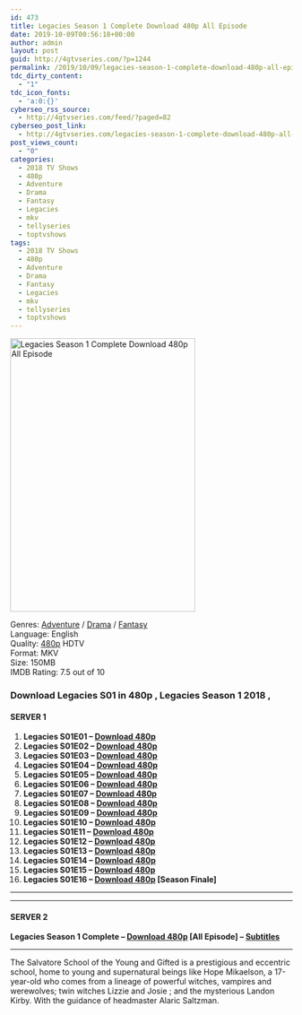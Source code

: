 ```yaml
---
id: 473
title: Legacies Season 1 Complete Download 480p All Episode
date: 2019-10-09T00:56:18+00:00
author: admin
layout: post
guid: http://4gtvseries.com/?p=1244
permalink: /2019/10/09/legacies-season-1-complete-download-480p-all-episode/
tdc_dirty_content:
  - "1"
tdc_icon_fonts:
  - 'a:0:{}'
cyberseo_rss_source:
  - http://4gtvseries.com/feed/?paged=82
cyberseo_post_link:
  - http://4gtvseries.com/legacies-season-1-complete-download-480p-all-episode/
post_views_count:
  - "0"
categories:
  - 2018 TV Shows
  - 480p
  - Adventure
  - Drama
  - Fantasy
  - Legacies
  - mkv
  - tellyseries
  - toptvshows
tags:
  - 2018 TV Shows
  - 480p
  - Adventure
  - Drama
  - Fantasy
  - Legacies
  - mkv
  - tellyseries
  - toptvshows
---
```

<img loading="lazy" class="aligncenter" src="https://4.bp.blogspot.com/-Cvc9QCUFC60/XZ0v-i3WkzI/AAAAAAAAAcU/_e5ZaJ7IXJUqVUsZrxTalEibUwm8-fb9gCK4BGAYYCw/s1600/Legacies%2BSeason%2B1.jpg" alt="Legacies Season 1 Complete Download 480p All Episode" width="330" height="488" />

Genres: <a href="http://4gtvseries.com/tag/adventure/" data-wpel-link="internal">Adventure</a> /&nbsp;<a href="http://4gtvseries.com/tag/drama/" data-wpel-link="internal">Drama</a> / <a href="http://4gtvseries.com/tag/fantasy/" data-wpel-link="internal">Fantasy</a>  
Language: English  
Quality:&nbsp;<a href="http://4gtvseries.com/tag/480p/" data-wpel-link="internal">480p</a>&nbsp;HDTV  
Format: MKV  
Size: 150MB  
IMDB Rating: 7.5 out of 10

### **Download Legacies S01 in 480p , Legacies Season 1 2018 ,&nbsp;**

#### <span><strong>SERVER 1</strong></span>

  1. **Legacies S01E01 – <a href="http://slink.dl480p.xyz/r4jwgn9" data-wpel-link="external" target="_blank" rel="nofollow external noopener noreferrer" class="wpel-icon-left"><i class="wpel-icon fa fa-download" aria-hidden="true"></i>Download 480p</a>**
  2. **Legacies S01E02 – <a href="http://slink.dl480p.xyz/u1qKV" data-wpel-link="external" target="_blank" rel="nofollow external noopener noreferrer" class="wpel-icon-left"><i class="wpel-icon fa fa-download" aria-hidden="true"></i>Download 480p</a>**
  3. **Legacies S01E03 – <a href="http://slink.dl480p.xyz/FPUlNMT" data-wpel-link="external" target="_blank" rel="nofollow external noopener noreferrer" class="wpel-icon-left"><i class="wpel-icon fa fa-download" aria-hidden="true"></i>Download 480p</a>**
  4. **Legacies S01E04 – <a href="http://slink.dl480p.xyz/cGDD" data-wpel-link="external" target="_blank" rel="nofollow external noopener noreferrer" class="wpel-icon-left"><i class="wpel-icon fa fa-download" aria-hidden="true"></i>Download 480p</a>**
  5. **Legacies S01E05 – <a href="http://slink.dl480p.xyz/gePjx3w" data-wpel-link="external" target="_blank" rel="nofollow external noopener noreferrer" class="wpel-icon-left"><i class="wpel-icon fa fa-download" aria-hidden="true"></i>Download 480p</a>**
  6. **Legacies S01E06 – <a href="http://slink.dl480p.xyz/XCQd" data-wpel-link="external" target="_blank" rel="nofollow external noopener noreferrer" class="wpel-icon-left"><i class="wpel-icon fa fa-download" aria-hidden="true"></i>Download 480p</a>**
  7. **Legacies S01E07 – <a href="http://slink.dl480p.xyz/N3kW" data-wpel-link="external" target="_blank" rel="nofollow external noopener noreferrer" class="wpel-icon-left"><i class="wpel-icon fa fa-download" aria-hidden="true"></i>Download 480p</a>**
  8. **Legacies S01E08 – <a href="http://slink.dl480p.xyz/yf18a" data-wpel-link="external" target="_blank" rel="nofollow external noopener noreferrer" class="wpel-icon-left"><i class="wpel-icon fa fa-download" aria-hidden="true"></i>Download 480p</a>**
  9. **Legacies S01E09 – <a href="http://slink.dl480p.xyz/OhaZ" data-wpel-link="external" target="_blank" rel="nofollow external noopener noreferrer" class="wpel-icon-left"><i class="wpel-icon fa fa-download" aria-hidden="true"></i>Download 480p</a>**
 10. **Legacies S01E10 – <a href="http://slink.dl480p.xyz/IBejPGCy" data-wpel-link="external" target="_blank" rel="nofollow external noopener noreferrer" class="wpel-icon-left"><i class="wpel-icon fa fa-download" aria-hidden="true"></i>Download 480p</a>**
 11. **Legacies S01E11 – <a href="http://slink.dl480p.xyz/Rs97kVzr" data-wpel-link="external" target="_blank" rel="nofollow external noopener noreferrer" class="wpel-icon-left"><i class="wpel-icon fa fa-download" aria-hidden="true"></i>Download 480p</a>**
 12. **Legacies S01E12 – <a href="http://slink.dl480p.xyz/SWCJ" data-wpel-link="external" target="_blank" rel="nofollow external noopener noreferrer" class="wpel-icon-left"><i class="wpel-icon fa fa-download" aria-hidden="true"></i>Download 480p</a>**
 13. **Legacies S01E13 – <a href="http://slink.dl480p.xyz/adD3JF" data-wpel-link="external" target="_blank" rel="nofollow external noopener noreferrer" class="wpel-icon-left"><i class="wpel-icon fa fa-download" aria-hidden="true"></i>Download 480p</a>**
 14. **Legacies S01E14 – <a href="http://slink.dl480p.xyz/q52t" data-wpel-link="external" target="_blank" rel="nofollow external noopener noreferrer" class="wpel-icon-left"><i class="wpel-icon fa fa-download" aria-hidden="true"></i>Download 480p</a>**
 15. **Legacies S01E15 – <a href="http://slink.dl480p.xyz/o7Kn" data-wpel-link="external" target="_blank" rel="nofollow external noopener noreferrer" class="wpel-icon-left"><i class="wpel-icon fa fa-download" aria-hidden="true"></i>Download 480p</a>**
 16. **Legacies S01E16 – <a href="http://slink.dl480p.xyz/zWJUka" data-wpel-link="external" target="_blank" rel="nofollow external noopener noreferrer" class="wpel-icon-left"><i class="wpel-icon fa fa-download" aria-hidden="true"></i>Download 480p</a> [Season Finale]**

* * *

* * *

#### <span><strong>SERVER 2</strong></span>

**Legacies Season 1 Complete – <a href="http://dl480p.xyz/999/" data-wpel-link="external" target="_blank" rel="nofollow external noopener noreferrer" class="wpel-icon-left"><i class="wpel-icon fa fa-download" aria-hidden="true"></i>Download 480p</a> [All Episode] – <a href="https://subscene.com/subtitles/legacies-first-season" data-wpel-link="external" target="_blank" rel="nofollow external noopener noreferrer" class="wpel-icon-left"><i class="wpel-icon fa fa-download" aria-hidden="true"></i>Subtitles</a>**

* * *

The Salvatore School of the Young and Gifted is a prestigious and eccentric school, home to young and supernatural beings like Hope Mikaelson, a 17-year-old who comes from a lineage of powerful witches, vampires and werewolves; twin witches Lizzie and Josie ; and the mysterious Landon Kirby. With the guidance of headmaster Alaric Saltzman.

<div align="center">
</div>